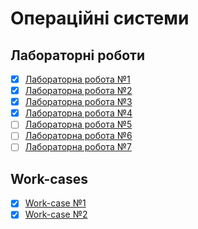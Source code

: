 # Операційні системи

## Лабораторні роботи

- [x] [Лабораторна робота №1](/labs/1.md)
- [x] [Лабораторна робота №2](/labs/2.md)
- [x] [Лабораторна робота №3](/labs/3.md)
- [x] [Лабораторна робота №4](/labs/4.md)
- [ ] [Лабораторна робота №5](/labs/5.md)
- [ ] [Лабораторна робота №6](/labs/6.md)
- [ ] [Лабораторна робота №7](/labs/7.md)

## Work-cases

- [x] [Work-case №1](/workcases/1.md)
- [x] [Work-case №2](/workcases/2.md)
